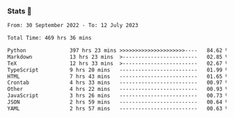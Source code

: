 ### Stats 👋
<!--START_SECTION:waka-->

```txt
From: 30 September 2022 - To: 12 July 2023

Total Time: 469 hrs 36 mins

Python              397 hrs 23 mins >>>>>>>>>>>>>>>>>>>>>----   84.62 %
Markdown            13 hrs 23 mins  >------------------------   02.85 %
TeX                 12 hrs 33 mins  >------------------------   02.67 %
TypeScript          9 hrs 20 mins   -------------------------   01.99 %
HTML                7 hrs 43 mins   -------------------------   01.65 %
Crontab             4 hrs 33 mins   -------------------------   00.97 %
Other               4 hrs 22 mins   -------------------------   00.93 %
JavaScript          3 hrs 26 mins   -------------------------   00.73 %
JSON                2 hrs 59 mins   -------------------------   00.64 %
YAML                2 hrs 57 mins   -------------------------   00.63 %
```

<!--END_SECTION:waka-->

<!--
**buhaytza2005/buhaytza2005** is a ✨ _special_ ✨ repository because its `README.md` (this file) appears on your GitHub profile.

Here are some ideas to get you started:

- 🔭 I’m currently working on ...
- 🌱 I’m currently learning ...
- 👯 I’m looking to collaborate on ...
- 🤔 I’m looking for help with ...
- 💬 Ask me about ...
- 📫 How to reach me: ...
- 😄 Pronouns: ...
- ⚡ Fun fact: ...
-->


